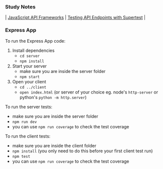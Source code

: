 ### Study Notes

| [JavaScript API Frameworks](https://github.com/getfutureproof/fp_guides_wiki/wiki/JavaScript-API-Frameworks) | [Testing API Endpoints with Supertest](https://github.com/getfutureproof/fp_guides_wiki/wiki/API-Endpoint-Testing-with-Supertest) |

### Express App

To run the Express App code:

1. Install dependencies
   - `cd server`
   - `npm install`
2. Start your server
   - make sure you are inside the server folder
   - `npm start`
3. Open your client
   - `cd ../client`
   - `open index.html` (or server of your choice eg. node's `http-server` or python's `python -m http.server`)

To run the server tests:

- make sure you are inside the server folder
- `npm run dev`
- you can use `npm run coverage` to check the test coverage

To run the client tests:

- make sure you are inside the client folder
- `npm install` (you only need to do this before your first client test run)
- `npm test`
- you can use `npm run coverage` to check the test coverage
